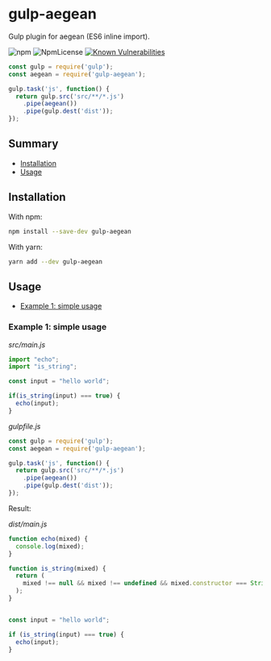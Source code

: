 # gulp-aegean

Gulp plugin for aegean (ES6 inline import).


![npm](https://img.shields.io/npm/v/gulp-aegean.svg)
![NpmLicense](https://img.shields.io/npm/l/gulp-aegean.svg)
[![Known Vulnerabilities](https://snyk.io/test/github/khalyomede/gulp-aegean/badge.svg?targetFile=package.json)](https://snyk.io/test/github/khalyomede/gulp-aegean?targetFile=package.json)

```javascript
const gulp = require('gulp');
const aegean = require('gulp-aegean');

gulp.task('js', function() {
  return gulp.src('src/**/*.js')
    .pipe(aegean())
    .pipe(gulp.dest('dist'));
});
```

## Summary

- [Installation](#installation)
- [Usage](#usage)

## Installation

With npm:

```bash
npm install --save-dev gulp-aegean
```

With yarn:

```bash
yarn add --dev gulp-aegean
```

## Usage

- [Example 1: simple usage](#example-1-simple-usage)

### Example 1: simple usage

_src/main.js_
```javascript
import "echo";
import "is_string";

const input = "hello world";

if(is_string(input) === true) {
  echo(input);
}
```

_gulpfile.js_

```javascript
const gulp = require('gulp');
const aegean = require('gulp-aegean');

gulp.task('js', function() {
  return gulp.src('src/**/*.js')
    .pipe(aegean())
    .pipe(gulp.dest('dist'));
});
```

Result:

_dist/main.js_

```javascript
function echo(mixed) {
  console.log(mixed);
}

function is_string(mixed) {
  return (
    mixed !== null && mixed !== undefined && mixed.constructor === String
  );
}


const input = "hello world";

if (is_string(input) === true) {
  echo(input);
}
```